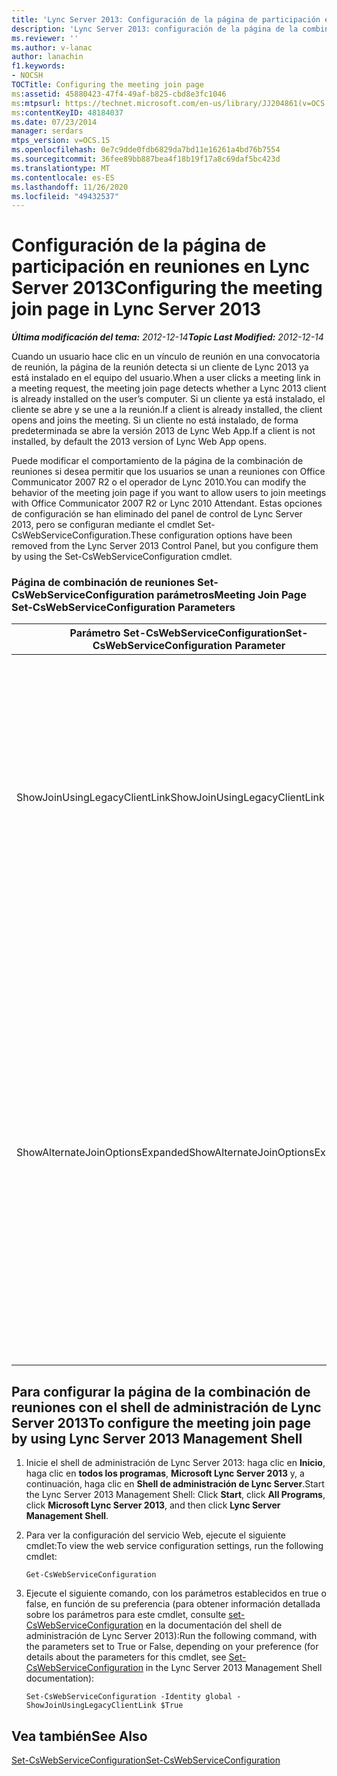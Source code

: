 ```yaml
---
title: 'Lync Server 2013: Configuración de la página de participación en reuniones'
description: 'Lync Server 2013: configuración de la página de la combinación de reuniones.'
ms.reviewer: ''
ms.author: v-lanac
author: lanachin
f1.keywords:
- NOCSH
TOCTitle: Configuring the meeting join page
ms:assetid: 45880423-47f4-49af-b825-cbd8e3fc1046
ms:mtpsurl: https://technet.microsoft.com/en-us/library/JJ204861(v=OCS.15)
ms:contentKeyID: 48184037
ms.date: 07/23/2014
manager: serdars
mtps_version: v=OCS.15
ms.openlocfilehash: 0e7c9dde0fdb6829da7bd11e16261a4bd76b7554
ms.sourcegitcommit: 36fee89bb887bea4f18b19f17a8c69daf5bc423d
ms.translationtype: MT
ms.contentlocale: es-ES
ms.lasthandoff: 11/26/2020
ms.locfileid: "49432537"
---
```

# <a name="configuring-the-meeting-join-page-in-lync-server-2013"></a><span data-ttu-id="6d03c-103">Configuración de la página de participación en reuniones en Lync Server 2013</span><span class="sxs-lookup"><span data-stu-id="6d03c-103">Configuring the meeting join page in Lync Server 2013</span></span>

<div data-xmlns="http://www.w3.org/1999/xhtml">

<div class="topic" data-xmlns="http://www.w3.org/1999/xhtml" data-msxsl="urn:schemas-microsoft-com:xslt" data-cs="https://msdn.microsoft.com/">

<div data-asp="https://msdn2.microsoft.com/asp">



</div>

<div id="mainSection">

<div id="mainBody"><span data-ttu-id="6d03c-104">

<span> </span></span><span class="sxs-lookup"><span data-stu-id="6d03c-104">

<span> </span></span></span>

<span data-ttu-id="6d03c-105">_**Última modificación del tema:** 2012-12-14_</span><span class="sxs-lookup"><span data-stu-id="6d03c-105">_**Topic Last Modified:** 2012-12-14_</span></span>

<span data-ttu-id="6d03c-106">Cuando un usuario hace clic en un vínculo de reunión en una convocatoria de reunión, la página de la reunión detecta si un cliente de Lync 2013 ya está instalado en el equipo del usuario.</span><span class="sxs-lookup"><span data-stu-id="6d03c-106">When a user clicks a meeting link in a meeting request, the meeting join page detects whether a Lync 2013 client is already installed on the user’s computer.</span></span> <span data-ttu-id="6d03c-107">Si un cliente ya está instalado, el cliente se abre y se une a la reunión.</span><span class="sxs-lookup"><span data-stu-id="6d03c-107">If a client is already installed, the client opens and joins the meeting.</span></span> <span data-ttu-id="6d03c-108">Si un cliente no está instalado, de forma predeterminada se abre la versión 2013 de Lync Web App.</span><span class="sxs-lookup"><span data-stu-id="6d03c-108">If a client is not installed, by default the 2013 version of Lync Web App opens.</span></span>

<span data-ttu-id="6d03c-109">Puede modificar el comportamiento de la página de la combinación de reuniones si desea permitir que los usuarios se unan a reuniones con Office Communicator 2007 R2 o el operador de Lync 2010.</span><span class="sxs-lookup"><span data-stu-id="6d03c-109">You can modify the behavior of the meeting join page if you want to allow users to join meetings with Office Communicator 2007 R2 or Lync 2010 Attendant.</span></span> <span data-ttu-id="6d03c-110">Estas opciones de configuración se han eliminado del panel de control de Lync Server 2013, pero se configuran mediante el cmdlet Set-CsWebServiceConfiguration.</span><span class="sxs-lookup"><span data-stu-id="6d03c-110">These configuration options have been removed from the Lync Server 2013 Control Panel, but you configure them by using the Set-CsWebServiceConfiguration cmdlet.</span></span>

### <a name="meeting-join-page-set-cswebserviceconfiguration-parameters"></a><span data-ttu-id="6d03c-111">Página de combinación de reuniones Set-CsWebServiceConfiguration parámetros</span><span class="sxs-lookup"><span data-stu-id="6d03c-111">Meeting Join Page Set-CsWebServiceConfiguration Parameters</span></span>

<table>
<colgroup>
<col style="width: 50%" />
<col style="width: 50%" />
</colgroup>
<thead>
<tr class="header">
<th><span data-ttu-id="6d03c-112">Parámetro Set-CsWebServiceConfiguration</span><span class="sxs-lookup"><span data-stu-id="6d03c-112">Set-CsWebServiceConfiguration Parameter</span></span></th>
<th><span data-ttu-id="6d03c-113">Descripción</span><span class="sxs-lookup"><span data-stu-id="6d03c-113">Description</span></span></th>
</tr>
</thead>
<tbody>
<tr class="odd">
<td><p><span data-ttu-id="6d03c-114">ShowJoinUsingLegacyClientLink</span><span class="sxs-lookup"><span data-stu-id="6d03c-114">ShowJoinUsingLegacyClientLink</span></span></p></td>
<td><p><span data-ttu-id="6d03c-115">Si se establece en true, los usuarios que se unan a una reunión mediante una aplicación cliente que no sea Lync tendrán la oportunidad de unirse a la reunión mediante Office Communicator 2007 R2.</span><span class="sxs-lookup"><span data-stu-id="6d03c-115">If set to True, users joining a meeting by using a client application other than Lync will be given the opportunity to join the meeting by using Office Communicator 2007 R2.</span></span> <span data-ttu-id="6d03c-116">El valor predeterminado es False.</span><span class="sxs-lookup"><span data-stu-id="6d03c-116">The default value is False.</span></span></p></td>
</tr>
<tr class="even">
<td><p><span data-ttu-id="6d03c-117">ShowAlternateJoinOptionsExpanded</span><span class="sxs-lookup"><span data-stu-id="6d03c-117">ShowAlternateJoinOptionsExpanded</span></span></p></td>
<td><p><span data-ttu-id="6d03c-118">Si se establece en true, las opciones alternativas para unirse a una conferencia en línea (como Office Communicator 2007 R2) se expandirán y mostrarán automáticamente a los usuarios.</span><span class="sxs-lookup"><span data-stu-id="6d03c-118">When set to True then alternate options for joining an online conference (such as Office Communicator 2007 R2) will automatically be expanded and shown to users.</span></span> <span data-ttu-id="6d03c-119">Cuando se establece en false (valor predeterminado), estas opciones estarán disponibles, pero el usuario tendrá que mostrar la lista de opciones por sí mismos.</span><span class="sxs-lookup"><span data-stu-id="6d03c-119">When set to False (the default value) these options will be available, but the user will have to display the list of options for themselves.</span></span></p></td>
</tr>
</tbody>
</table>


<div>

## <a name="to-configure-the-meeting-join-page-by-using-lync-server-2013-management-shell"></a><span data-ttu-id="6d03c-120">Para configurar la página de la combinación de reuniones con el shell de administración de Lync Server 2013</span><span class="sxs-lookup"><span data-stu-id="6d03c-120">To configure the meeting join page by using Lync Server 2013 Management Shell</span></span>

1.  <span data-ttu-id="6d03c-121">Inicie el shell de administración de Lync Server 2013: haga clic en **Inicio**, haga clic en **todos los programas**, **Microsoft Lync Server 2013** y, a continuación, haga clic en **Shell de administración de Lync Server**.</span><span class="sxs-lookup"><span data-stu-id="6d03c-121">Start the Lync Server 2013 Management Shell: Click **Start**, click **All Programs**, click **Microsoft Lync Server 2013**, and then click **Lync Server Management Shell**.</span></span>

2.  <span data-ttu-id="6d03c-122">Para ver la configuración del servicio Web, ejecute el siguiente cmdlet:</span><span class="sxs-lookup"><span data-stu-id="6d03c-122">To view the web service configuration settings, run the following cmdlet:</span></span>
    
        Get-CsWebServiceConfiguration

3.  <span data-ttu-id="6d03c-123">Ejecute el siguiente comando, con los parámetros establecidos en true o false, en función de su preferencia (para obtener información detallada sobre los parámetros para este cmdlet, consulte [set-CsWebServiceConfiguration](https://docs.microsoft.com/powershell/module/skype/Set-CsWebServiceConfiguration) en la documentación del shell de administración de Lync Server 2013):</span><span class="sxs-lookup"><span data-stu-id="6d03c-123">Run the following command, with the parameters set to True or False, depending on your preference (for details about the parameters for this cmdlet, see [Set-CsWebServiceConfiguration](https://docs.microsoft.com/powershell/module/skype/Set-CsWebServiceConfiguration) in the Lync Server 2013 Management Shell documentation):</span></span>
    
        Set-CsWebServiceConfiguration -Identity global -ShowJoinUsingLegacyClientLink $True

</div>

<div>

## <a name="see-also"></a><span data-ttu-id="6d03c-124">Vea también</span><span class="sxs-lookup"><span data-stu-id="6d03c-124">See Also</span></span>


[<span data-ttu-id="6d03c-125">Set-CsWebServiceConfiguration</span><span class="sxs-lookup"><span data-stu-id="6d03c-125">Set-CsWebServiceConfiguration</span></span>](https://docs.microsoft.com/powershell/module/skype/Set-CsWebServiceConfiguration)  
  

<span data-ttu-id="6d03c-126"></div>

</div>

<span> </span>

</div>

</div>

</span><span class="sxs-lookup"><span data-stu-id="6d03c-126"></div>

</div>

<span> </span>

</div>

</div>

</span></span></div>

